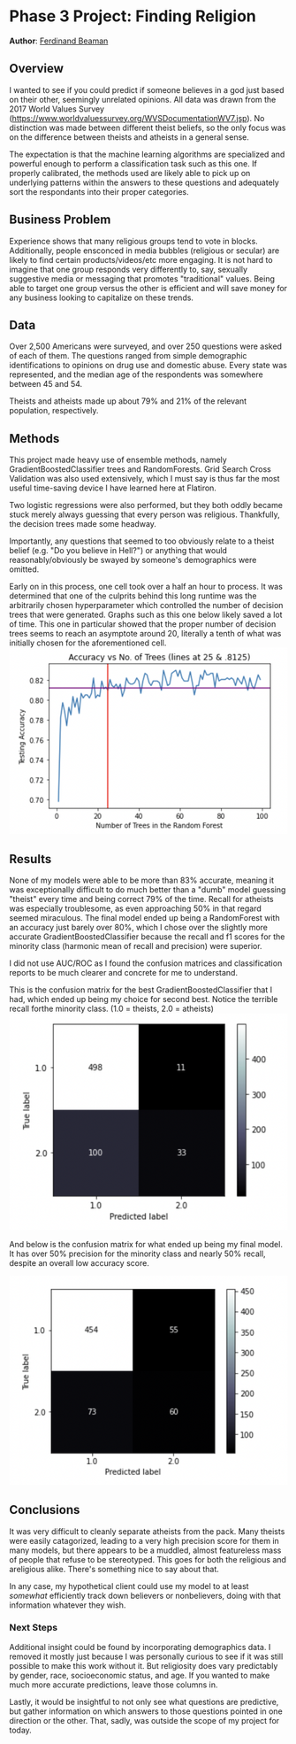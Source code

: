 # Phase 3 Project: Finding Religion
**Author**: [Ferdinand Beaman](mailto:ferdinand.beaman@gmail.com)

## Overview

I wanted to see if you could predict if someone believes in a god just based on their other, seemingly unrelated opinions. 
All data was drawn from the 2017 World Values Survey (https://www.worldvaluessurvey.org/WVSDocumentationWV7.jsp).
No distinction was made between different theist beliefs, so the only focus was on the difference between theists and atheists in a general sense.

The expectation is that the machine learning algorithms are specialized and powerful enough to perform a classification task such as this one. If properly calibrated, the methods used are likely able to pick up on underlying patterns within the answers to these questions and adequately sort the respondants into their proper categories.

## Business Problem

Experience shows that many religious groups tend to vote in blocks. Additionally, people ensconced in media bubbles (religious or secular) are likely to find certain products/videos/etc more engaging. It is not hard to imagine that one group responds very differently to, say, sexually suggestive media or messaging that promotes "traditional" values. Being able to target one group versus the other is efficient and will save money for any business looking to capitalize on these trends.

## Data

Over 2,500 Americans were surveyed, and over 250 questions were asked of each of them. The questions ranged from simple demographic identifications to opinions on drug use and domestic abuse. Every state was represented, and the median age of the respondents was somewhere between 45 and 54. 

Theists and atheists made up about 79% and 21% of the relevant population, respectively.

## Methods

This project made heavy use of ensemble methods, namely GradientBoostedClassifier trees and RandomForests. Grid Search Cross Validation was also used extensively, which I must say is thus far the most useful time-saving device I have learned here at Flatiron. 

Two logistic regressions were also performed, but they both oddly became stuck merely always guessing that every person was religious. Thankfully, the decision trees made some headway.

Importantly, any questions that seemed to too obviously relate to a theist belief (e.g. "Do you believe in Hell?") or anything that would reasonably/obviously be swayed by someone's demographics were omitted. 

Early on in this process, one cell took over a half an hour to process. It was determined that one of the culprits behind this long runtime was the arbitrarily chosen hyperparameter which controlled the number of decision trees that were generated. Graphs such as this one below likely saved a lot of time. This one in particular showed that the proper number of decision trees seems to reach an asymptote around 20, literally a tenth of what was initially chosen for the aforementioned cell.
![img](./PreserveProcessingTime.png)

## Results

None of my models were able to be more than 83% accurate, meaning it was exceptionally difficult to do much better than a "dumb" model guessing "theist" every time and being correct 79% of the time. Recall for atheists was especially troublesome, as even approaching 50% in that regard seemed miraculous. The final model ended up being a RandomForest with an accuracy just barely over 80%, which I chose over the slightly more accurate GradientBoostedClassifier because the recall and f1 scores for the minority class (harmonic mean of recall and precision) were superior.

I did not use AUC/ROC as I found the confusion matrices and classification reports to be much clearer and concrete for me to understand.

This is the confusion matrix for the best GradientBoostedClassifier that I had, which ended up being my choice for second best. Notice the terrible recall forthe minority class. 
(1.0 = theists, 2.0 = atheists)
![img](./GBCConfusionMatrix.png)

And below is the confusion matrix for what ended up being my final model. It has over 50% precision for the minority class and nearly 50% recall, despite an overall low accuracy score.

![img](./RandomForestFinalConfusionMatrix.png)

## Conclusions

It was very difficult to cleanly separate atheists from the pack. Many theists were easily catagorized, leading to a very high precision score for them in many models, but there appears to be a muddled, almost featureless mass of people that refuse to be stereotyped. This goes for both the religious and areligious alike. There's something nice to say about that.

In any case, my hypothetical client could use my model to at least *somewhat* efficiently track down believers or nonbelievers, doing with that information whatever they wish.

### Next Steps

Additional insight could be found by incorporating demographics data. I removed it mostly just because I was personally curious to see if it was still possible to make this work without it. But religiosity does vary predictably by gender, race, socioeconomic status, and age. If you wanted to make much more accurate predictions, leave those columns in.

Lastly, it would be insightful to not only see what questions are predictive, but gather information on which answers to those questions pointed in one direction or the other. That, sadly, was outside the scope of my project for today.
